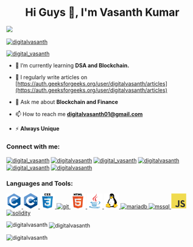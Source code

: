 <h1 align="center">Hi Guys 👋, I'm Vasanth Kumar</h1>

<img src="https://media.giphy.com/media/v1.Y2lkPTc5MGI3NjExendwdXN1eXdkeGoxMTc3bGpueTNlNHNtbHM0aHF2OGVnM3MwamZ1eiZlcD12MV9pbnRlcm5hbF9naWZfYnlfaWQmY3Q9Zw/RbDKaczqWovIugyJmW/giphy.gif">
<p align="left"> <a href="https://github.com/ryo-ma/github-profile-trophy"><img src="https://github-profile-trophy.vercel.app/?username=digitalvasanth" alt="digitalvasanth" /></a> </p>

<p align="left"> <a href="https://twitter.com/digital_vasanth" target="blank"><img src="https://img.shields.io/twitter/follow/digital_vasanth?logo=twitter&style=for-the-badge" alt="digital_vasanth" /></a> </p>

- 🌱 I’m currently learning **DSA and Blockchain.** 

- 📝 I regularly write articles on [https://auth.geeksforgeeks.org/user/digitalvasanth/articles](https://auth.geeksforgeeks.org/user/digitalvasanth/articles)

- 💬 Ask me about **Blockchain and Finance**

- 📫 How to reach me **digitalvasanth01@gmail.com**

- ⚡  **Always Unique**

<h3 align="left">Connect with me:</h3>
<p align="left">
<a href="https://twitter.com/digital_vasanth" target="blank"><img align="center" src="https://raw.githubusercontent.com/rahuldkjain/github-profile-readme-generator/master/src/images/icons/Social/twitter.svg" alt="digital_vasanth" height="30" width="40" /></a>
<a href="https://linkedin.com/in/digitalvasanth" target="blank"><img align="center" src="https://raw.githubusercontent.com/rahuldkjain/github-profile-readme-generator/master/src/images/icons/Social/linked-in-alt.svg" alt="digitalvasanth" height="30" width="40" /></a>
<a href="https://instagram.com/digital_vasanth" target="blank"><img align="center" src="https://raw.githubusercontent.com/rahuldkjain/github-profile-readme-generator/master/src/images/icons/Social/instagram.svg" alt="digital_vasanth" height="30" width="40" /></a>
<a href="https://codeforces.com/profile/digitalvasanth" target="blank"><img align="center" src="https://raw.githubusercontent.com/rahuldkjain/github-profile-readme-generator/master/src/images/icons/Social/codeforces.svg" alt="digitalvasanth" height="30" width="40" /></a>
<a href="https://www.leetcode.com/digitalvasanth" target="blank"><img align="center" src="https://raw.githubusercontent.com/rahuldkjain/github-profile-readme-generator/master/src/images/icons/Social/leet-code.svg" alt="digital_vasanth" height="30" width="40" /></a>
<a href="https://auth.geeksforgeeks.org/user/digitalvasanth" target="blank"><img align="center" src="https://raw.githubusercontent.com/rahuldkjain/github-profile-readme-generator/master/src/images/icons/Social/geeks-for-geeks.svg" alt="digitalvasanth" height="30" width="40" /></a>
</p>

<h3 align="left">Languages and Tools:</h3>
<p align="left">
  <a href="https://www.cprogramming.com/" target="_blank" rel="noreferrer">
    <img src="https://raw.githubusercontent.com/devicons/devicon/master/icons/c/c-original.svg" alt="c" width="40" height="40"/>
  </a>
  <a href="https://www.w3schools.com/cpp/" target="_blank" rel="noreferrer">
    <img src="https://raw.githubusercontent.com/devicons/devicon/master/icons/cplusplus/cplusplus-original.svg" alt="cplusplus" width="40" height="40"/>
  </a>
  <a href="https://www.w3schools.com/css/" target="_blank" rel="noreferrer">
    <img src="https://raw.githubusercontent.com/devicons/devicon/master/icons/css3/css3-original-wordmark.svg" alt="css3" width="40" height="40"/>
  </a>
  <a href="https://git-scm.com/" target="_blank" rel="noreferrer">
    <img src="https://www.vectorlogo.zone/logos/git-scm/git-scm-icon.svg" alt="git" width="40" height="40"/>
  </a>
  <a href="https://www.w3.org/html/" target="_blank" rel="noreferrer">
    <img src="https://raw.githubusercontent.com/devicons/devicon/master/icons/html5/html5-original-wordmark.svg" alt="html5" width="40" height="40"/>
  </a>
  <a href="https://www.java.com" target="_blank" rel="noreferrer">
    <img src="https://raw.githubusercontent.com/devicons/devicon/master/icons/java/java-original.svg" alt="java" width="40" height="40"/>
  </a>
  <a href="https://www.linux.org/" target="_blank" rel="noreferrer">
    <img src="https://raw.githubusercontent.com/devicons/devicon/master/icons/linux/linux-original.svg" alt="linux" width="40" height="40"/>
  </a>
  <a href="https://mariadb.org/" target="_blank" rel="noreferrer">
    <img src="https://www.vectorlogo.zone/logos/mariadb/mariadb-icon.svg" alt="mariadb" width="40" height="40"/>
  </a>
  <a href="https://www.microsoft.com/en-us/sql-server" target="_blank" rel="noreferrer">
    <img src="https://www.svgrepo.com/show/303229/microsoft-sql-server-logo.svg" alt="mssql" width="40" height="40"/>
  </a>
  <a href="https://www.javascript.com/" target="_blank" rel="noreferrer">
    <img src="https://raw.githubusercontent.com/devicons/devicon/master/icons/javascript/javascript-original.svg" alt="javascript" width="40" height="40"/>
  </a>
  <a href="https://soliditylang.org/" target="_blank" rel="noreferrer">
    <img src="https://img.shields.io/badge/Solidity-%23363636.svg?style=for-the-badge&logo=solidity&logoColor=white" alt="solidity" width="40" height="40"/>
  </a>
</p>






<p><img align="left" src="https://github-readme-stats.vercel.app/api/top-langs?username=digitalvasanth&show_icons=true&locale=en&layout=compact" alt="digitalvasanth" /></p>

<p>&nbsp;<img align="center" src="https://github-readme-stats.vercel.app/api?username=digitalvasanth&show_icons=true&locale=en" alt="digitalvasanth" /></p>

<p><img align="center" src="https://github-readme-streak-stats.herokuapp.com/?user=digitalvasanth&" alt="digitalvasanth" /></p>
